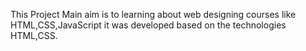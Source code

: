 This Project Main aim is to learning about web designing courses like HTML,CSS,JavaScript it was developed based on the technologies HTML,CSS.
